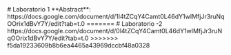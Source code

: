 <HEAD># Laboratorio 1</HEAD>
**Abstract**: https://docs.google.com/document/d/1l4tZCqY4Camt0L46dY1wIMfjJr3ruNqOOrix1dBvY7Y/edit?tab=t.0
=======
# Laboratorio -2
https://docs.google.com/document/d/0l4tZCqY4Camt0L46dY1wIMfjJr3ruNqOOrix1dBvY7Y/edit?tab=t.0
>>>>>>> f5da19233609b8b6ea4465a43969dccbf48a0328

